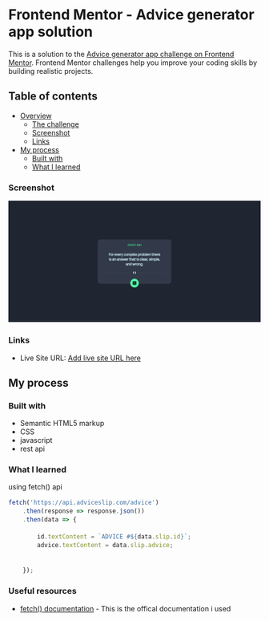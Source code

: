 # Frontend Mentor - Advice generator app solution

This is a solution to the [Advice generator app challenge on Frontend Mentor](https://www.frontendmentor.io/challenges/advice-generator-app-QdUG-13db). Frontend Mentor challenges help you improve your coding skills by building realistic projects.

## Table of contents

- [Overview](#overview)
  - [The challenge](#the-challenge)
  - [Screenshot](#screenshot)
  - [Links](#links)
- [My process](#my-process)
  - [Built with](#built-with)
  - [What I learned](#what-i-learned)


### Screenshot

![](https://github.com/SohaibSEG/SohaibSEG.github.io/raw/master/challenges/advice-generator-app-main/screenshot.jpeg)


### Links

- Live Site URL: [Add live site URL here](https://SohaibSEG.github.io/challenges/advice-generator-app-main)

## My process

### Built with

- Semantic HTML5 markup
- CSS 
- javascript
- rest api


### What I learned

using fetch() api

```js
fetch('https://api.adviceslip.com/advice')
    .then(response => response.json())
    .then(data => {
        
        id.textContent = `ADVICE #${data.slip.id}`;
        advice.textContent = data.slip.advice;
    
    
    });
```

### Useful resources

- [fetch() documentation](https://developer.mozilla.org/en-US/docs/Web/API/Fetch_API/Using_Fetch) - This is the offical documentation i used

